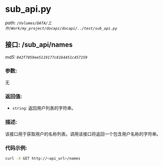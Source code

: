 # sub_api.py

*path: `/Volumes/DATA/工作/Work/my_project/docapi/docapi/../test/sub_api.py`*

## 接口: /sub_api/names

*md5: `042f7859ee5119177c8164451c457159`*

### 参数: 
无

### 返回值: 
- `string`: 返回用户列表的字符串。

### 描述: 
该接口用于获取用户的名称列表。调用该接口将返回一个包含用户名称的字符串。

### 代码示例: 
```bash
curl -X GET http://<api_url>/names
```
